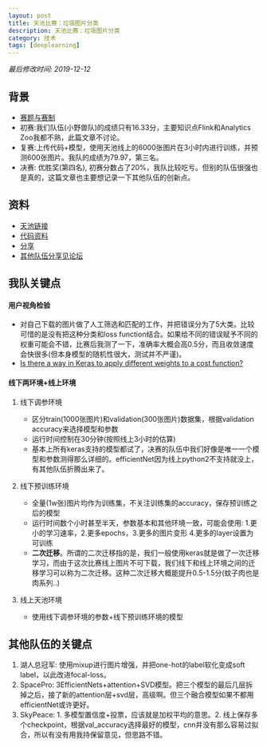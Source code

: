 ```yaml
---
layout: post
title: 天池比赛：垃圾图片分类
description: 天池比赛：垃圾图片分类
category: 技术
tags: [deeplearning]
---
```


*最后修改时间: 2019-12-12*

## 背景
+ [赛题与赛制](https://tianchi.aliyun.com/competition/entrance/231743/information)
+ 初赛:我们队伍(小野兽队)的成绩只有16.33分，主要知识点Flink和Analytics Zoo我都不熟，此篇文章不讨论。
+ 复赛:上传代码+模型，使用天池线上的6000张图片在3小时内进行训练，并预测600张图片。我队的成绩为79.97，第三名。
+ 决赛: 优胜奖(第四名), 初赛分数占了20%，我队比较吃亏。但别的队伍很强也是真的，这篇文章也主要想记录一下其他队伍的创新点。

## 资料
+ [天池链接](https://tianchi.aliyun.com/competition/entrance/231743/introduction)
+ [代码资料](https://github.com/spyfree/Tianchi)
+ [分享](https://tianchi.aliyun.com/notebook-ai/detail?postId=83701)
+ [其他队伍分享见论坛](https://tianchi.aliyun.com/competition/entrance/231743/forum)

## 我队关键点
#### 用户视角检验
+ 对自己下载的图片做了人工筛选和匹配的工作，并把错误分为了5大类。比较可惜的是没有把这种分类和loss function结合。如果给不同的错误赋予不同的权重可能会不错，比赛后我测了一下，准确率大概会高0.5分，而且收敛速度会快很多(但本身模型的随机性很大，测试并不严谨)。
+ [Is there a way in Keras to apply different weights to a cost function?](https://github.com/keras-team/keras/issues/2115)

#### 线下两环境+线上环境
1. 线下调参环境
	+ 区分train(1000张图片)和validation(300张图片)数据集，根据validation accuracy来选择模型和参数
	+ 运行时间控制在30分钟(按照线上3小时的估算) 	
	+ 基本上所有keras支持的模型都试了，决赛的队伍中我们好像是唯一一个模型和参数测得那么详细的。efficientNet因为线上python2不支持就没上，有其他队伍折腾出来了。

2. 线下预训练环境
	+ 全量(1w张)图片均作为训练集，不关注训练集的accuracy，保存预训练之后的模型
	+ 运行时间数个小时甚至半天，参数基本和其他环境一致，可能会使用: 1.更小的学习速率，2.更多epochs，3.更多的图片变形 4.更多的layer设置为可训练
	+ **二次迁移**。所谓的二次迁移指的是，我们一般使用keras就是做了一次迁移学习，而由于这次比赛线上图片不可下载，我们线下和线上环境之间的迁移学习可以称为二次迁移。这种二次迁移大概能提升0.5-1.5分(蚊子肉也是肉系列..)

3. 线上天池环境
	+ 使用线下调参环境的参数+线下预训练环境的模型

## 其他队伍的关键点
1. 湖人总冠军: 使用mixup进行图片增强，并把one-hot的label软化变成soft label，以此改进focal-loss。
2. SpacePro: 3EfficientNets+attention+SVD模型。把三个模型的最后几层拆掉之后，接了新的attention层+svd层，高级啊。但三个融合模型如果不都用efficientNet或许更好。
3. SkyPeace: 1. 多模型置信度+投票，应该就是加权平均的意思。2. 线上保存多个checkpoint，根据val_accuracy选择最好的模型，cnn并没有那么容易过拟合，所以有没有用我持保留意见，但思路不错。
